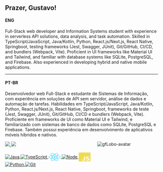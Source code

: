 ## Prazer, Gustavo!

#### ENG

Full-Stack web developer and Information Systems student with experience in serverless API solutions, data analysis, and task automation. Skilled in TypeScript/JavaScript, Java/Kotlin, Python, React.js/Next.js, React Native, Springboot, testing frameworks (Jest, Swagger, JUnit), Git/GitHub, CI/CD, and bundlers (Webpack, Vite). Proficient in UI frameworks like Material UI and Tailwind, and familiar with database systems like SQLite, PostgreSQL, and Firebase. Also experienced in developing hybrid and native mobile applications.


---

#### PT-BR 

Desenvolvedor web Full-Stack e estudante de Sistemas de Informação, com experiência em soluções de API sem
servidor, análise de dados e automação de tarefas. Habilidades em TypeScript/JavaScript, Java/Kotlin, Python,
React.js/Next.js, React Native, Springboot, frameworks de teste (Jest, Swagger, JUnit), Git/GitHub, CI/CD e bundlers
(Webpack, Vite). Proficiente em frameworks de UI como Material UI e Tailwind, e familiarizado com sistemas de banco de
dados como SQLite, PostgreSQL e Firebase. Também possui experiência em desenvolvimento de aplicativos móveis
híbridos e nativos.

<div>
  <img align="right" alt="gfLobo-avatar" height="200" width="200"       src="https://cdn.discordapp.com/icons/731929196774948935/ffc6cf28a3e6df6fa38dbbb0b75787fe.png?size=2048">
</div>


<div>
  <a href="https://github.com/gfLobo">
  <img height="180em" src="https://github-readme-stats.vercel.app/api?username=gfLobo&show_icons=true&theme=dracula&include_all_commits=true&count_private=true"/>
  <img src="https://github-readme-stats.vercel.app/api/top-langs/?username=gfLobo&layout=compact&theme=dracula" height="180em"  />
</div>
  
  <div>
    
  <div style="display: inline_block"><br>
    <img align="center" alt="Java" height="30" width="40" src="https://cdn.jsdelivr.net/gh/devicons/devicon/icons/java/java-original.svg" >
    <img align="center" alt="TypeScript" height="30" width="40" src="https://cdn.jsdelivr.net/gh/devicons/devicon/icons/typescript/typescript-original.svg" />
    <img align="center" alt="React" height="30" width="40" src="https://raw.githubusercontent.com/devicons/devicon/master/icons/react/react-original.svg">
    <img align="center" alt="Node" height="30" width="40" src="https://cdn.jsdelivr.net/gh/devicons/devicon/icons/nodejs/nodejs-plain.svg" />
    <img align="center" alt="Js" height="30" width="40" src="https://raw.githubusercontent.com/devicons/devicon/master/icons/javascript/javascript-plain.svg">
    <img align="center" alt="Python" height="30" width="40" src="https://cdn.jsdelivr.net/gh/devicons/devicon/icons/python/python-original.svg" >
    <img align="center" alt="Git" height="30" width="40" src="https://cdn.jsdelivr.net/gh/devicons/devicon/icons/git/git-original.svg">
  </div> 
    
   
 

